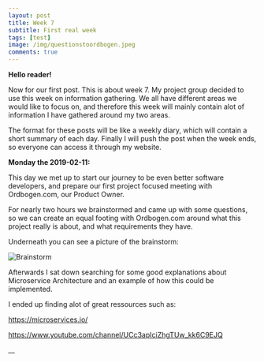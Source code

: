 ```yaml
---
layout: post
title: Week 7
subtitle: First real week
tags: [test]
image: /img/questionstoordbogen.jpeg
comments: true
---
```


**Hello reader!**

Now for our first post. This is about week 7. My project group decided to use this week on information gathering. We all have different areas we would like to focus on, and therefore this week will mainly contain alot of information I have gathered around my two areas.

The format for these posts will be like a weekly diary, which will contain a short summary of each day. Finally I will push the post when the week ends, so everyone can access it through my website.

**Monday the 2019-02-11:**

This day we met up to start our journey to be even better software developers, and prepare our first project focused meeting with Ordbogen.com, our Product Owner.

For nearly two hours we brainstormed and came up with some questions, so we can create an equal footing with Ordbogen.com around what this project really is about, and what requirements they have.

Underneath you can see a picture of the brainstorm:

![Brainstorm](https://i.imgur.com/k2NWb1w.jpgh)

Afterwards I sat down searching for some good explanations about Microservice Architecture and an example of how this could be implemented.

I ended up finding alot of great ressources such as:

https://microservices.io/

https://www.youtube.com/channel/UCc3apIciZhgTUw_kk6C9EJQ

__
